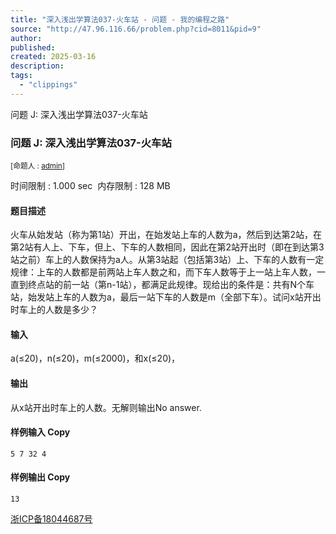 ```yaml
---
title: "深入浅出学算法037-火车站 - 问题 - 我的编程之路"
source: "http://47.96.116.66/problem.php?cid=8011&pid=9"
author:
published:
created: 2025-03-16
description:
tags:
  - "clippings"
---
```

问题 J: 深入浅出学算法037-火车站

### 问题 J: 深入浅出学算法037-火车站

<sub>[命题人 : <span id="creator"><a href="http://47.96.116.66/userinfo.php?user=admin">admin</a></span>]</sub>

时间限制 : 1.000 sec  内存限制 : 128 MB  
  

#### 题目描述

火车从始发站（称为第1站）开出，在始发站上车的人数为a，然后到达第2站，在第2站有人上、下车，但上、下车的人数相同，因此在第2站开出时（即在到达第3站之前）车上的人数保持为a人。从第3站起（包括第3站）上、下车的人数有一定规律：上车的人数都是前两站上车人数之和，而下车人数等于上一站上车人数，一直到终点站的前一站（第n-1站），都满足此规律。现给出的条件是：共有N个车站，始发站上车的人数为a，最后一站下车的人数是m（全部下车）。试问x站开出时车上的人数是多少？

#### 输入

a(≤20)，n(≤20)，m(≤2000)，和x(≤20)，

#### 输出

从x站开出时车上的人数。无解则输出No answer.

#### 样例输入 Copy

```
5 7 32 4
```

#### 样例输出 Copy

```
13
```

  

[浙ICP备18044687号](http://beian.miit.gov.cn/)